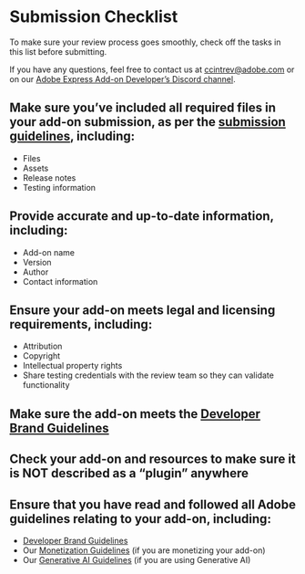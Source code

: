 # Submission Checklist

To make sure your review process goes smoothly, check off the tasks in this list before submitting.

If you have any questions, feel free to contact us at [ccintrev@adobe.com](mailto:ccintrev@adobe.com) or on our [Adobe Express Add-on Developer’s Discord channel](http://discord.gg/nc3QDyFeb4).

## Make sure you’ve included all required files in your add-on submission, as per the [submission guidelines](../public-dist.md#preparing-for-submission), including:
- Files
- Assets
- Release notes
- Testing information


## Provide accurate and up-to-date information, including:
- Add-on name
- Version
- Author
- Contact information


## Ensure your add-on meets legal and licensing requirements, including:
- Attribution
- Copyright
- Intellectual property rights
- Share testing credentials with the review team so they can validate functionality

## Make sure the add-on meets the [Developer Brand Guidelines](https://developer.adobe.com/express/embed-sdk/docs/assets/34359598a6bd85d69f1f09839ec43e12/Adobe_Express_Partner_Program_brand_guide.pdf)


## Check your add-on and resources to make sure it is NOT described as a “plugin” anywhere


## Ensure that you have read and followed all Adobe guidelines relating to your add-on, including:
- [Developer Brand Guidelines](../guidelines/brand_guidelines.md)
- Our [Monetization Guidelines](../guidelines/monetization.md) (if you are monetizing your add-on)
- Our [Generative AI Guidelines](../guidelines/genai/) (if you are using Generative AI)
